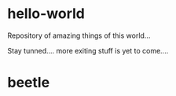 # hello-world
Repository of amazing things of this world...

Stay tunned.... more exiting stuff is yet to come....
# beetle
